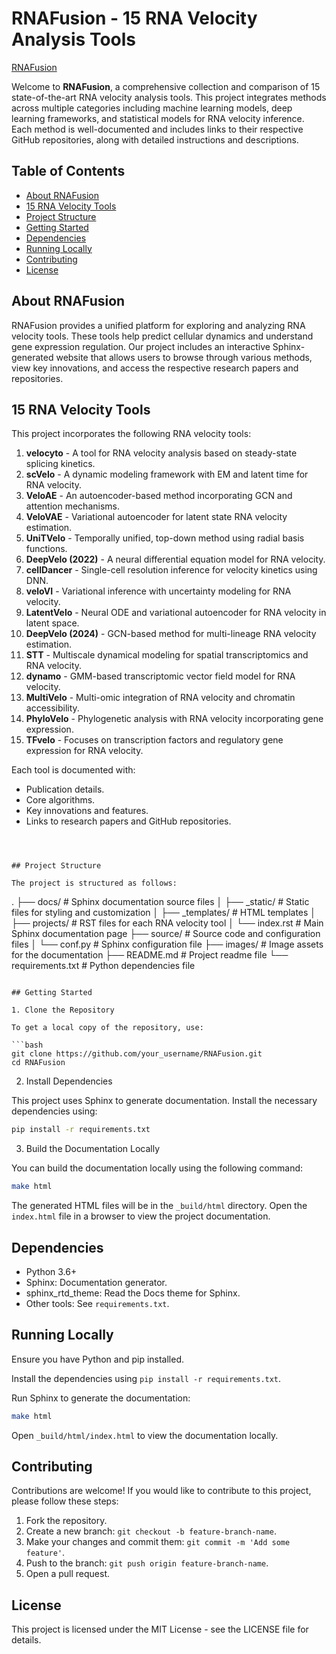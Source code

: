 # RNAFusion - 15 RNA Velocity Analysis Tools

[RNAFusion](./source/images/ph1.png)

Welcome to **RNAFusion**, a comprehensive collection and comparison of 15 state-of-the-art RNA velocity analysis tools. This project integrates methods across multiple categories including machine learning models, deep learning frameworks, and statistical models for RNA velocity inference. Each method is well-documented and includes links to their respective GitHub repositories, along with detailed instructions and descriptions.

## Table of Contents
- [About RNAFusion](#about-rnafusion)
- [15 RNA Velocity Tools](#15-rna-velocity-tools)
- [Project Structure](#project-structure)
- [Getting Started](#getting-started)
- [Dependencies](#dependencies)
- [Running Locally](#running-locally)
- [Contributing](#contributing)
- [License](#license)

## About RNAFusion

RNAFusion provides a unified platform for exploring and analyzing RNA velocity tools. These tools help predict cellular dynamics and understand gene expression regulation. Our project includes an interactive Sphinx-generated website that allows users to browse through various methods, view key innovations, and access the respective research papers and repositories.

## 15 RNA Velocity Tools

This project incorporates the following RNA velocity tools:

1. **velocyto** - A tool for RNA velocity analysis based on steady-state splicing kinetics.
2. **scVelo** - A dynamic modeling framework with EM and latent time for RNA velocity.
3. **VeloAE** - An autoencoder-based method incorporating GCN and attention mechanisms.
4. **VeloVAE** - Variational autoencoder for latent state RNA velocity estimation.
5. **UniTVelo** - Temporally unified, top-down method using radial basis functions.
6. **DeepVelo (2022)** - A neural differential equation model for RNA velocity.
7. **cellDancer** - Single-cell resolution inference for velocity kinetics using DNN.
8. **veloVI** - Variational inference with uncertainty modeling for RNA velocity.
9. **LatentVelo** - Neural ODE and variational autoencoder for RNA velocity in latent space.
10. **DeepVelo (2024)** - GCN-based method for multi-lineage RNA velocity estimation.
11. **STT** - Multiscale dynamical modeling for spatial transcriptomics and RNA velocity.
12. **dynamo** - GMM-based transcriptomic vector field model for RNA velocity.
13. **MultiVelo** - Multi-omic integration of RNA velocity and chromatin accessibility.
14. **PhyloVelo** - Phylogenetic analysis with RNA velocity incorporating gene expression.
15. **TFvelo** - Focuses on transcription factors and regulatory gene expression for RNA velocity.

Each tool is documented with:
- Publication details.
- Core algorithms.
- Key innovations and features.
- Links to research papers and GitHub repositories.
```



## Project Structure

The project is structured as follows:

```
.
├── docs/                # Sphinx documentation source files
│   ├── _static/         # Static files for styling and customization
│   ├── _templates/      # HTML templates
│   ├── projects/        # RST files for each RNA velocity tool
│   └── index.rst        # Main Sphinx documentation page
├── source/              # Source code and configuration files
│   └── conf.py          # Sphinx configuration file
├── images/              # Image assets for the documentation
├── README.md            # Project readme file
└── requirements.txt     # Python dependencies file
```

## Getting Started

1. Clone the Repository

To get a local copy of the repository, use:

```bash
git clone https://github.com/your_username/RNAFusion.git
cd RNAFusion
```

2. Install Dependencies

This project uses Sphinx to generate documentation. Install the necessary dependencies using:

```bash
pip install -r requirements.txt
```

3. Build the Documentation Locally

You can build the documentation locally using the following command:

```bash
make html
```

The generated HTML files will be in the `_build/html` directory. Open the `index.html` file in a browser to view the project documentation.

## Dependencies

- Python 3.6+
- Sphinx: Documentation generator.
- sphinx_rtd_theme: Read the Docs theme for Sphinx.
- Other tools: See `requirements.txt`.

## Running Locally

Ensure you have Python and pip installed.

Install the dependencies using `pip install -r requirements.txt`.

Run Sphinx to generate the documentation:

```bash
make html
```

Open `_build/html/index.html` to view the documentation locally.

## Contributing

Contributions are welcome! If you would like to contribute to this project, please follow these steps:

1. Fork the repository.
2. Create a new branch: `git checkout -b feature-branch-name`.
3. Make your changes and commit them: `git commit -m 'Add some feature'`.
4. Push to the branch: `git push origin feature-branch-name`.
5. Open a pull request.

## License

This project is licensed under the MIT License - see the LICENSE file for details.

